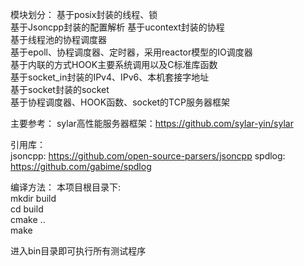 模块划分： 
基于posix封装的线程、锁  
基于Jsoncpp封装的配置解析
基于ucontext封装的协程  
基于线程池的协程调度器  
基于epoll、协程调度器、定时器，采用reactor模型的IO调度器  
基于内联的方式HOOK主要系统调用以及C标准库函数  
基于socket_in封装的IPv4、IPv6、本机套接字地址  
基于socket封装的socket  
基于协程调度器、HOOK函数、socket的TCP服务器框架  


主要参考：
sylar高性能服务器框架：https://github.com/sylar-yin/sylar  

引用库：  
jsoncpp: https://github.com/open-source-parsers/jsoncpp
spdlog:  https://github.com/gabime/spdlog 


编译方法： 
本项目根目录下:		
mkdir build  
cd build  
cmake ..  
make  

进入bin目录即可执行所有测试程序

